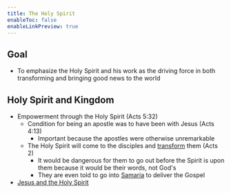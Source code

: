 ```yaml
---
title: The Holy Spirit
enableToc: false
enableLinkPreview: true
---
```


## Goal

- To emphasize the Holy Spirit and his work as the driving force in both transforming and bringing good news to the world

## Holy Spirit and Kingdom

- Empowerment through the Holy Spirit (Acts 5:32)
  - Condition for being an apostle was to have been with Jesus (Acts 4:13)
    - Important because the apostles were otherwise unremarkable
  - The Holy Spirit will come to the disciples and <u>transform</u> them (Acts 2)
    - It would be dangerous for them to go out before the Spirit is upon them because it would be their words, not God's
    - They are even told to go into <u>Samaria</u> to deliver the Gospel
- [Jesus and the Holy Spirit](notes/Spring%202023/World%20Christian/Jesus%20and%20the%20Holy%20Spirit.md)
